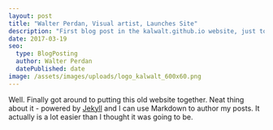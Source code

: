 ```yaml
---
layout: post
title: "Walter Perdan, Visual artist, Launches Site"
description: "First blog post in the kalwalt.github.io website, just to say hello to the world..."
date: 2017-03-19
seo:
  type: BlogPosting
  author: Walter Perdan
  datePublished: date
image: /assets/images/uploads/logo_kalwalt_600x60.png
---
```


Well. Finally got around to putting this old website together. Neat thing about it - powered by [Jekyll](http://jekyllrb.com) and I can use Markdown to author my posts. It actually is a lot easier than I thought it was going to be.
